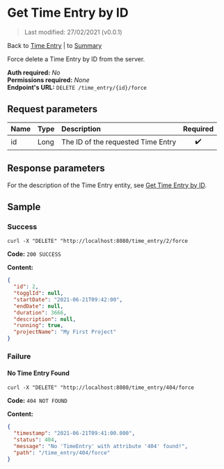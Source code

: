 # Get Time Entry by ID

> Last modified: 27/02/2021 (v0.0.1)

Back to [Time Entry](../Time%20Entry.md) | to [Summary](../../README.md)

Force delete a Time Entry by ID from the server.

**Auth required:** _No_  
**Permissions required:** _None_  
**Endpoint's URL:** `DELETE /time_entry/{id}/force`

## Request parameters

| Name | Type | Description | Required |
|:--|:--|:--|:--:|
| id | Long | The ID of the requested Time Entry | ✔️ |

## Response parameters

For the description of the Time Entry entity, see [Get Time Entry by ID](Get-Time-Entry-by-ID.md).

## Sample

### Success

```shell
curl -X "DELETE" "http://localhost:8080/time_entry/2/force
```

**Code:** `200 SUCCESS`

**Content:**

```json
{
  "id": 2,
  "togglId": null,
  "startDate": "2021-06-21T09:42:00",
  "endDate": null,
  "duration": 3666,
  "description": null,
  "running": true,
  "projectName": "My First Project"
}
```

### Failure

#### No Time Entry Found

```shell
curl -X "DELETE" "http://localhost:8080/time_entry/404/force
```

**Code:** `404 NOT FOUND`

**Content:**

```json
{
  "timestamp": "2021-06-21T09:41:00.000",
  "status": 404,
  "message": "No 'TimeEntry' with attribute '404' found!",
  "path": "/time_entry/404/force"
}
```